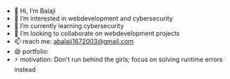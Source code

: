 - 👋 Hi, I’m Balaji
- 👀 I’m interested in webdevelopment and cybersecurity
- 🌱 I’m currently learning cybersecurity
- 💞️ I’m looking to collaborate on webdevelopment projects
- 📫 reach me: abalaji1672003@gmail.com
- 😄 portfolio: 
- ⚡ motivation: Don't run behind the girls; focus on solving runtime errors instead
<!---
BALAJI1672003/BALAJI1672003 is a ✨ special ✨ repository because its `README.md` (this file) appears on your GitHub profile.
You can click the Preview link to take a look at your changes.
--->
